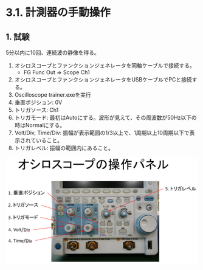 # 3.1. 計測器の手動操作

## 1. 試験
5分以内に10回、連続波の静像を得る。

1. オシロスコープとファンクションジェネレータを同軸ケーブルで接続する。
   - FG Func Out => Scope Ch1
1. オシロスコープとファンクションジェネレータをUSBケーブルでPCと接続する。
1. Oscilloscope trainer.exeを実行
1. 垂直ポジション:		0V
1. トリガソース:		Ch1
1. トリガモード: 最初はAutoにする。波形が見えて、その周波数が50Hz以下の時はNormalにする。
1. Volt/Div, Time/Div: 振幅が表示範囲の1/3以上で、1周期以上10周期以下で表示されていること。
1. トリガレベル:		振幅の範囲内にあること。

![Scope](./images/visa_01_01.png)
